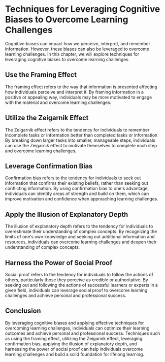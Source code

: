 Techniques for Leveraging Cognitive Biases to Overcome Learning Challenges
==================================================================================================================

Cognitive biases can impact how we perceive, interpret, and remember information. However, these biases can also be leveraged to overcome learning challenges. In this chapter, we will explore techniques for leveraging cognitive biases to overcome learning challenges.

Use the Framing Effect
----------------------

The framing effect refers to the way that information is presented affecting how individuals perceive and interpret it. By framing information in a positive or appealing way, individuals may be more motivated to engage with the material and overcome learning challenges.

Utilize the Zeigarnik Effect
----------------------------

The Zeigarnik effect refers to the tendency for individuals to remember incomplete tasks or information better than completed tasks or information. By breaking down larger tasks into smaller, manageable steps, individuals can use the Zeigarnik effect to motivate themselves to complete each step and overcome learning challenges.

Leverage Confirmation Bias
--------------------------

Confirmation bias refers to the tendency for individuals to seek out information that confirms their existing beliefs, rather than seeking out conflicting information. By using confirmation bias to one's advantage, individuals can identify areas of strength and build on them, which can improve motivation and confidence when approaching learning challenges.

Apply the Illusion of Explanatory Depth
---------------------------------------

The illusion of explanatory depth refers to the tendency for individuals to overestimate their understanding of complex concepts. By recognizing the limits of one's own knowledge and seeking out additional information and resources, individuals can overcome learning challenges and deepen their understanding of complex concepts.

Harness the Power of Social Proof
---------------------------------

Social proof refers to the tendency for individuals to follow the actions of others, particularly those they perceive as credible or authoritative. By seeking out and following the actions of successful learners or experts in a given field, individuals can leverage social proof to overcome learning challenges and achieve personal and professional success.

Conclusion
----------

By leveraging cognitive biases and applying effective techniques for overcoming learning challenges, individuals can optimize their learning outcomes and achieve personal and professional success. Techniques such as using the framing effect, utilizing the Zeigarnik effect, leveraging confirmation bias, applying the illusion of explanatory depth, and harnessing the power of social proof can help individuals overcome learning challenges and build a solid foundation for lifelong learning.

